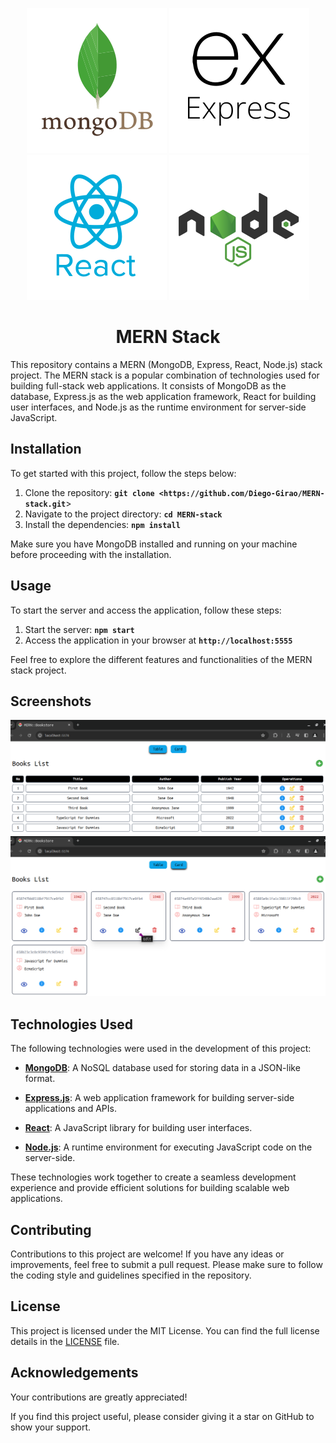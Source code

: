 <div align='center'>

![Logo mongodb colorful](frontend/src/assets/logo_mongodb.svg)
![Logo expressjs black color](frontend/src/assets/logo_expressjs.svg) ![Logo react blue color](frontend/src/assets/logo_react.svg) ![Logo nodejs colorful](frontend/src/assets/logo_nodejs.svg)

# MERN Stack

</div>

This repository contains a MERN (MongoDB, Express, React, Node.js) stack project. The MERN stack is a popular combination of technologies used for building full-stack web applications. It consists of MongoDB as the database, Express.js as the web application framework, React for building user interfaces, and Node.js as the runtime environment for server-side JavaScript.

## Installation

To get started with this project, follow the steps below:

1. Clone the repository: **`git clone <https://github.com/Diego-Girao/MERN-stack.git`**>
2. Navigate to the project directory: **`cd MERN-stack`**
3. Install the dependencies: **`npm install`**

Make sure you have MongoDB installed and running on your machine before proceeding with the installation.

## Usage

To start the server and access the application, follow these steps:

1. Start the server: **`npm start`**
2. Access the application in your browser at **`http://localhost:5555`**

Feel free to explore the different features and functionalities of the MERN stack project.

## Screenshots

<div align='center'>

<img src = 'frontend/src/assets/screenshots/screenshot_books_list.png' alt = 'Screenshot books table style' width = 600 />

<img src = 'frontend/src/assets/screenshots/screenshot_books_card.png' alt = 'Screenshot books card style' width = 600 />
</div>

## Technologies Used

The following technologies were used in the development of this project:

- **[MongoDB](https://www.mongodb.com/)**: A NoSQL database used for storing data in a JSON-like format.

- **[Express.js](https://expressjs.com/)**: A web application framework for building server-side applications and APIs.

- **[React](https://react.dev/)**: A JavaScript library for building user interfaces.

- **[Node.js](https://nodejs.org/)**: A runtime environment for executing JavaScript code on the server-side.

These technologies work together to create a seamless development experience and provide efficient solutions for building scalable web applications.

## Contributing

Contributions to this project are welcome! If you have any ideas or improvements, feel free to submit a pull request. Please make sure to follow the coding style and guidelines specified in the repository.

## License

This project is licensed under the MIT License. You can find the full license details in the [LICENSE](https://github.com/Diego-Girao/MERN-stack/blob/main/LICENSE) file.

## Acknowledgements

Your contributions are greatly appreciated!

If you find this project useful, please consider giving it a star on GitHub to show your support.
